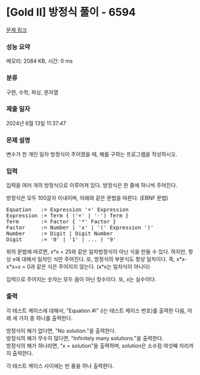 # [Gold II] 방정식 풀이 - 6594 

[문제 링크](https://www.acmicpc.net/problem/6594) 

### 성능 요약

메모리: 2084 KB, 시간: 0 ms

### 분류

구현, 수학, 파싱, 문자열

### 제출 일자

2024년 6월 13일 11:37:47

### 문제 설명

<p>변수가 한 개인 일차 방정식이 주어졌을 때, 해를 구하는 프로그램을 작성하시오.</p>

### 입력 

 <p>입력을 여러 개의 방정식으로 이루어져 있다. 방정식은 한 줄에 하나씩 주어진다.</p>

<p>방정식은 모두 100글자 이내이며, 아래와 같은 문법을 따른다. (EBNF 문법)</p>

<pre>Equation   := Expression '=' Expression
Expression := Term { ('+' | '-') Term }
Term       := Factor { '*' Factor }
Factor     := Number | 'x' | '(' Expression ')'
Number     := Digit | Digit Number
Digit      := '0' | '1' | ... | '9'</pre>

<p>위의 문법에 따르면, x*x = 25와 같은 일차방정식이 아닌 식을 만들 수 있다. 하지만, 항상 x에 대해서 일차인 식만 주어진다. 또, 방정식의 부분식도 항상 일차이다. 즉, x*x-x*x+x = 0과 같은 식은 주어지지 않는다. (x*x는 일차식이 아니다)</p>

<p>입력으로 주어지는 숫자는 모두 음이 아닌 정수이다. 또, x는 실수이다.</p>

### 출력 

 <p>각 테스트 케이스에 대해서, "Equation #i" (i는 테스트 케이스 번호)를 출력한 다음, 아래 세 가지 중 하나를 출력한다.</p>

<p>방정식이 해가 없다면, "No solution."을 출력한다.<br>
방정식의 해가 무수히 많다면, "Infinitely many solutions."을 출력한다.<br>
방정식의 해가 하나라면, "x = solution"을 출력하며, solution은 소수점 여섯째 자리까지 출력한다.</p>

<p>각 테스트 케이스 사이에는 빈 줄을 하나 출력한다.</p>

